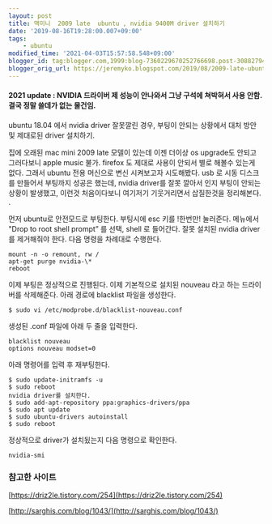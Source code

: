 ```yaml
---
layout: post
title: 맥미니  2009 late  ubuntu , nvidia 9400M driver 설치하기
date: '2019-08-16T19:28:00.007+09:00'
tags:
    - ubuntu
modified_time: '2021-04-03T15:57:58.548+09:00'
blogger_id: tag:blogger.com,1999:blog-7360229670252766698.post-3088279466382990696
blogger_orig_url: https://jeremyko.blogspot.com/2019/08/2009-late-ubuntu-nvidia-9400m-driver.html
---
```


<h4> <span style="color:{{site.span_h4_color}}"> 
2021 update :  
NVIDIA 드라이버 제 성능이 안나와서 그냥 구석에 쳐박혀서 사용 안함. 결국 정말 쓸데가 없는 물건임.
</span> </h4>

ubuntu 18.04 에서 nvidia driver 잘못깔린 경우, 부팅이 안되는 상황에서 대처 방안 및 제대로된 driver 설치하기.

집에 오래된 mac mini 2009 late 모델이 있는데 이젠 더이상 os upgrade도 안되고 그러다보니 apple music 불가. firefox 도 제대로 사용이 안되서 별로 해볼수 있는게 없다. 그래서 ubuntu 전용 머신으로 변신 시켜보고자 시도해봤다. usb 로 시동 디스크를 만들어서 부팅까지 성공은 했는데, nvidia driver를 잘못 깔아서 인지 부팅이 안되는 상황이 발생했고, 이런것 처음이다보니 여기저기 기웃거리면서 삽질한것을 정리해본다. .

먼저 ubuntu로 안전모드로 부팅한다. 부팅시에 esc 키를 !한번만! 눌러준다.
메뉴에서 "Drop to root shell prompt” 를 선택, shell 로 들어간다.
잘못 설치된 nvidia driver를 제거해줘야 한다. 다음 명령을 차례대로 수행한다.

    mount -n -o remount, rw /
    apt-get purge nvidia-\*
    reboot

이제 부팅은 정상적으로 진행된다.
이제 기본적으로 설치된 nouveau 라고 하는 드라이버를 삭제해준다.
아래 경로에 blacklist 파일을 생성한다.

    $ sudo vi /etc/modprobe.d/blacklist-nouveau.conf

생성된 .conf 파일에 아래 두 줄을 입력한다.

    blacklist nouveau
    options nouveau modset=0

아래 명령어를 입력 후 재부팅한다.

    $ sudo update-initramfs -u
    $ sudo reboot
    nvidia driver를 설치한다.
    $ sudo add-apt-repository ppa:graphics-drivers/ppa
    $ sudo apt update
    $ sudo ubuntu-drivers autoinstall
    $ sudo reboot

정상적으로 driver가 설치됬는지 다음 명령으로 확인한다.

    nvidia-smi

<h3> <span style="color:{{site.span_h3_color}}"> 
참고한 사이트 
</span> </h3>

[https://driz2le.tistory.com/254](https://driz2le.tistory.com/254)

[http://sarghis.com/blog/1043/](http://sarghis.com/blog/1043/)

